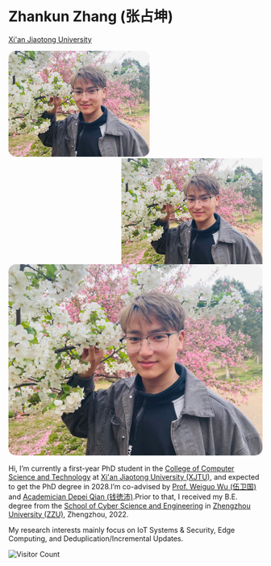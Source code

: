 # Zhankun Zhang (张占坤)

[Xi'an Jiaotong University](https://www.xjtu.edu.cn/)

<img src="https://github.com/PHDZhangZK/phdzhangzk.github.io/blob/main/me.jpg" alt="jpg"  width="280px" style="border-radius: 15px;">

<img align="right" width="280px" alt="jpg" src="https://github.com/PHDZhangZK/phdzhangzk.github.io/blob/main/me.jpg" />

<img src="https://github.com/PHDZhangZK/phdzhangzk.github.io/blob/main/me.jpg" alt="jpg" style="border-radius: 15px;">

Hi, I’m currently a first-year PhD student in the [College of Computer Science and Technology](http://www.cs.xjtu.edu.cn/) at [Xi'an Jiaotong University (XJTU)](https://www.xjtu.edu.cn/), and expected to get the PhD degree in 2028.I’m co-advised by [Prof. Weiguo Wu (伍卫国)](https://gr.xjtu.edu.cn/web/wgwu) and [Academician Depei Qian (钱徳沛)](https://www.buaa.edu.cn/bh2024/info/1028/1595.htm).Prior to that, I received my B.E. degree from the [School of Cyber Science and Engineering](http://softschool.zzu.edu.cn/) in [Zhengzhou University (ZZU)](https://www.zzu.edu.cn/), Zhengzhou, 2022.

My research interests mainly focus on IoT Systems & Security, Edge Computing, and Deduplication/Incremental Updates.

![Visitor Count](https://profile-counter.glitch.me/PHDZhangZK/count.svg)
